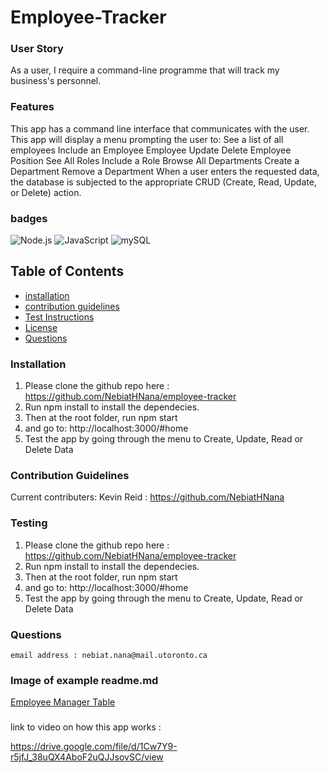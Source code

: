 # Employee-Tracker

### User Story
As a user, I require a command-line programme that will track my business's personnel. 
### Features
This app has a command line interface that communicates with the user.
This app will display a menu prompting the user to:
See a list of all employees
Include an Employee
Employee Update Delete Employee Position
See All Roles
Include a Role
Browse All Departments
Create a Department Remove a Department
When a user enters the requested data, the database is subjected to the appropriate CRUD (Create, Read, Update, or Delete) action.

### badges
![Node.js](https://img.shields.io/badge/Nodejs-License-blue)
![JavaScript](https://img.shields.io/badge/JavaScript-License-yellowgreen)
![mySQL](https://img.shields.io/badge/mySQL-License-lightgrey)

## Table of Contents

- [installation](#installation)
- [contribution guidelines](#contribution)
- [Test Instructions](#testing)
- [License](#license)
- [Questions](#questions)

### Installation
1. Please clone the github repo here :
https://github.com/NebiatHNana/employee-tracker
2. Run npm install to install the dependecies.
3. Then at the root folder, run npm start 
4. and go to: http://localhost:3000/#home
5. Test the app by going through the menu to Create, Update, Read or Delete Data


### Contribution Guidelines
Current contributers:
Kevin Reid : https://github.com/NebiatHNana<br />

### Testing
1. Please clone the github repo here :
https://github.com/NebiatHNana/employee-tracker
2. Run npm install to install the dependecies.
3. Then at the root folder, run npm start 
4. and go to: http://localhost:3000/#home
5. Test the app by going through the menu to Create, Update, Read or Delete Data

### Questions
    email address : nebiat.nana@mail.utoronto.ca


### Image of example readme.md

[Employee Manager Table](https://user-images.githubusercontent.com/104470467/219484797-8e31822f-19b6-4d51-aebe-bef3629ec392.png)




### 
link to video on how this app works :

https://drive.google.com/file/d/1Cw7Y9-r5jfJ_38uQX4AboF2uQJJsovSC/view
